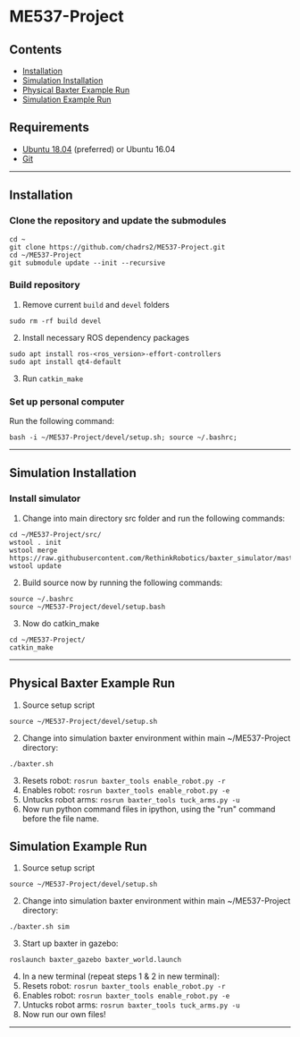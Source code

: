 # ME537-Project

## Contents
* [Installation](#installation)
* [Simulation Installation](#simulation-installation)
* [Physical Baxter Example Run](#physical-baxter-example-run)
* [Simulation Example Run](#simulation-example-run)

## Requirements
* [Ubuntu 18.04](https://ubuntu.com/download/desktop) (preferred) or Ubuntu 16.04
* [Git](https://git-scm.com/download/linux)

----------
## Installation
### Clone the repository and update the submodules
```
cd ~
git clone https://github.com/chadrs2/ME537-Project.git
cd ~/ME537-Project
git submodule update --init --recursive
```
### Build repository 
1. Remove current `build` and `devel` folders
```
sudo rm -rf build devel
```
2. Install necessary ROS dependency packages
```
sudo apt install ros-<ros_version>-effort-controllers
sudo apt install qt4-default
```
3) Run `catkin_make`

### Set up personal computer
Run the following command:

```
bash -i ~/ME537-Project/devel/setup.sh; source ~/.bashrc;
```

------------

## Simulation Installation
### Install simulator
1. Change into main directory src folder and run the following commands:
```
cd ~/ME537-Project/src/
wstool . init
wstool merge https://raw.githubusercontent.com/RethinkRobotics/baxter_simulator/master/baxter_simulator.rosinstall
wstool update
```
2. Build source now by running the following commands:
```
source ~/.bashrc
source ~/ME537-Project/devel/setup.bash
```
3. Now do catkin_make
```
cd ~/ME537-Project/
catkin_make
```

------------

## Physical Baxter Example Run
1. Source setup script
```
source ~/ME537-Project/devel/setup.sh
```
2. Change into simulation baxter environment within main ~/ME537-Project directory:
```
./baxter.sh
```
3. Resets robot: ``` rosrun baxter_tools enable_robot.py -r ```
4. Enables robot: ``` rosrun baxter_tools enable_robot.py -e ```
5. Untucks robot arms: ``` rosrun baxter_tools tuck_arms.py -u ```
6. Now run python command files in ipython, using the "run" command before the file name.

## Simulation Example Run
1. Source setup script
```
source ~/ME537-Project/devel/setup.sh
```
2. Change into simulation baxter environment within main ~/ME537-Project directory:
```
./baxter.sh sim
```
3. Start up baxter in gazebo:
```
roslaunch baxter_gazebo baxter_world.launch
```

4. In a new terminal (repeat steps 1 & 2 in new terminal):
5. Resets robot: ``` rosrun baxter_tools enable_robot.py -r ```
6. Enables robot: ``` rosrun baxter_tools enable_robot.py -e ```
7. Untucks robot arms: ``` rosrun baxter_tools tuck_arms.py -u ```
8. Now run our own files!

------------

